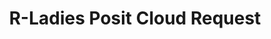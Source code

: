 ---
type: redirect
redirect: https://airtable.com/app9vLIWRZAaH2D1Y/shrRFZO7zRNtSrkda
title: "R-Ladies Posit Cloud Request"
---